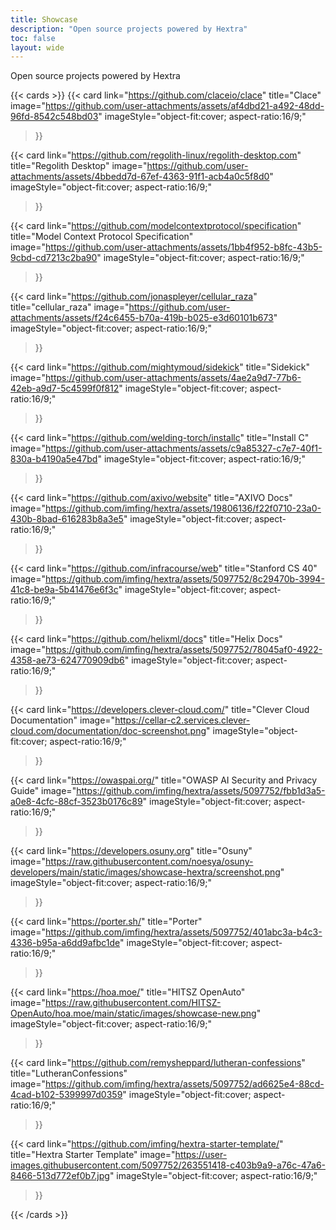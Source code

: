 ```yaml
---
title: Showcase
description: "Open source projects powered by Hextra"
toc: false
layout: wide
---
```


<div class="hx:mt-4"></div>

<p class="hx:mb-12 hx:text-center hx:text-lg hx:text-gray-500 hx:dark:text-gray-400">
Open source projects powered by Hextra
</p>

{{< cards >}}
  {{< card
        link="https://github.com/claceio/clace"
        title="Clace"
        image="https://github.com/user-attachments/assets/af4dbd21-a492-48dd-96fd-8542c548bd03"
        imageStyle="object-fit:cover; aspect-ratio:16/9;"
  >}}

  {{< card
        link="https://github.com/regolith-linux/regolith-desktop.com"
        title="Regolith Desktop"
        image="https://github.com/user-attachments/assets/4bbedd7d-67ef-4363-91f1-acb4a0c5f8d0"
        imageStyle="object-fit:cover; aspect-ratio:16/9;"
  >}}

  {{< card
        link="https://github.com/modelcontextprotocol/specification"
        title="Model Context Protocol Specification"
        image="https://github.com/user-attachments/assets/1bb4f952-b8fc-43b5-9cbd-cd7213c2ba90"
        imageStyle="object-fit:cover; aspect-ratio:16/9;"
  >}}

  {{< card
        link="https://github.com/jonaspleyer/cellular_raza"
        title="cellular_raza"
        image="https://github.com/user-attachments/assets/f24c6455-b70a-419b-b025-e3d60101b673"
        imageStyle="object-fit:cover; aspect-ratio:16/9;"
  >}}

  {{< card
        link="https://github.com/mightymoud/sidekick"
        title="Sidekick"
        image="https://github.com/user-attachments/assets/4ae2a9d7-77b6-42eb-a9d7-5c4599f0f812"
        imageStyle="object-fit:cover; aspect-ratio:16/9;"
  >}}

  {{< card
        link="https://github.com/welding-torch/installc"
        title="Install C"
        image="https://github.com/user-attachments/assets/c9a85327-c7e7-40f1-830a-b4190a5e47bd"
        imageStyle="object-fit:cover; aspect-ratio:16/9;"
  >}}

  {{< card
        link="https://github.com/axivo/website"
        title="AXIVO Docs"
        image="https://github.com/imfing/hextra/assets/19806136/f22f0710-23a0-430b-8bad-616283b8a3e5"
        imageStyle="object-fit:cover; aspect-ratio:16/9;"
  >}}

  {{< card
        link="https://github.com/infracourse/web"
        title="Stanford CS 40"
        image="https://github.com/imfing/hextra/assets/5097752/8c29470b-3994-41c8-be9a-5b41476e6f3c"
        imageStyle="object-fit:cover; aspect-ratio:16/9;"
  >}}

  {{< card
        link="https://github.com/helixml/docs"
        title="Helix Docs"
        image="https://github.com/imfing/hextra/assets/5097752/78045af0-4922-4358-ae73-624770909db6"
        imageStyle="object-fit:cover; aspect-ratio:16/9;"
  >}}

  {{< card
        link="https://developers.clever-cloud.com/"
        title="Clever Cloud Documentation"
        image="https://cellar-c2.services.clever-cloud.com/documentation/doc-screenshot.png" imageStyle="object-fit:cover; aspect-ratio:16/9;"
  >}}

  {{< card
        link="https://owaspai.org/"
        title="OWASP AI Security and Privacy Guide"
        image="https://github.com/imfing/hextra/assets/5097752/fbb1d3a5-a0e8-4cfc-88cf-3523b0176c89"
        imageStyle="object-fit:cover; aspect-ratio:16/9;"
  >}}

  {{< card
        link="https://developers.osuny.org"
        title="Osuny"
        image="https://raw.githubusercontent.com/noesya/osuny-developers/main/static/images/showcase-hextra/screenshot.png"
        imageStyle="object-fit:cover; aspect-ratio:16/9;"
  >}}

  {{< card link="https://porter.sh/"
        title="Porter"
        image="https://github.com/imfing/hextra/assets/5097752/401abc3a-b4c3-4336-b95a-a6dd9afbc1de"
        imageStyle="object-fit:cover; aspect-ratio:16/9;"
  >}}

  {{< card
        link="https://hoa.moe/"
        title="HITSZ OpenAuto"
        image="https://raw.githubusercontent.com/HITSZ-OpenAuto/hoa.moe/main/static/images/showcase-new.png"
        imageStyle="object-fit:cover; aspect-ratio:16/9;"
  >}}

  {{< card
        link="https://github.com/remysheppard/lutheran-confessions"
        title="LutheranConfessions"
        image="https://github.com/imfing/hextra/assets/5097752/ad6625e4-88cd-4cad-b102-5399997d0359"
        imageStyle="object-fit:cover; aspect-ratio:16/9;"
  >}}

  {{< card
        link="https://github.com/imfing/hextra-starter-template/"
        title="Hextra Starter Template"
        image="https://user-images.githubusercontent.com/5097752/263551418-c403b9a9-a76c-47a6-8466-513d772ef0b7.jpg"
        imageStyle="object-fit:cover; aspect-ratio:16/9;"
  >}}

{{< /cards >}}
